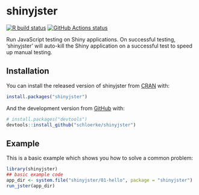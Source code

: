 
<!-- README.md is generated from README.Rmd. Please edit that file -->

# shinyjster

<!-- badges: start -->

[![R build
status](https://github.com/schloerke/shinyjster/workflows/R-CMD-check/badge.svg)](https://github.com/schloerke/shinyjster/actions?query=workflow%3AR-CMD-check)
[![GitHub Actions
status](https://github.com/schloerke/shinyjster/workflows/Deploy%20gh-pages/badge.svg?branch=mainn)](https://github.com/schloerke/shinyjster/actions?query=workflow%3ADeploy%20gh-pages)
<!-- badges: end -->

Run JavaScript testing on Shiny applications. On successful testing,
‘shinyjster’ will auto-kill the Shiny application on a successful test
to speed up manual testing.

## Installation

You can install the released version of shinyjster from
[CRAN](https://CRAN.R-project.org) with:

``` r
install.packages("shinyjster")
```

And the development version from [GitHub](https://github.com/) with:

``` r
# install.packages("devtools")
devtools::install_github("schloerke/shinyjster")
```

## Example

This is a basic example which shows you how to solve a common problem:

``` r
library(shinyjster)
## basic example code
app_dir <- system.file("shinyjster/01-hello", package = "shinyjster")
run_jster(app_dir)
```
